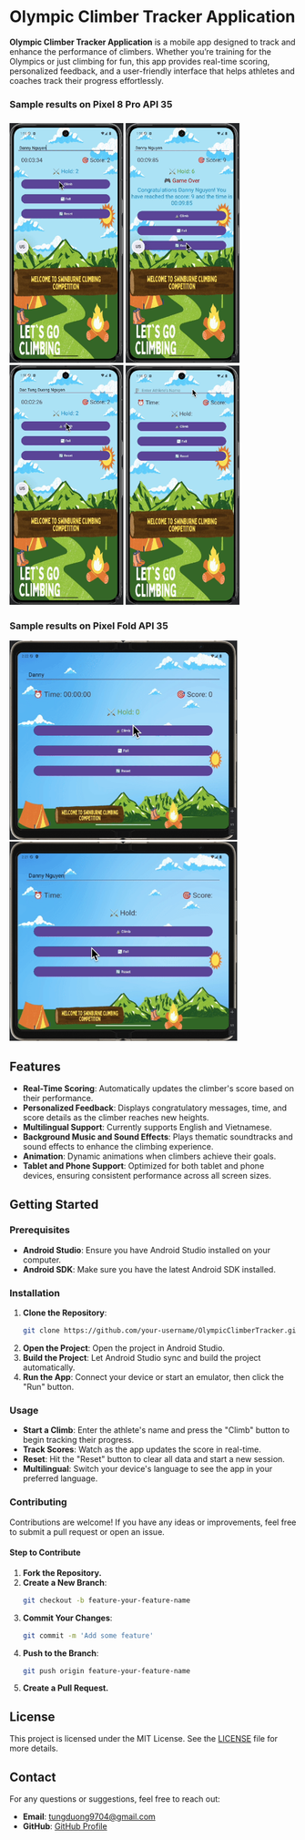 # Olympic Climber Tracker Application


**Olympic Climber Tracker Application** is a mobile app designed to track and enhance the performance of climbers. Whether you’re training for the Olympics or just climbing for fun, this app provides real-time scoring, personalized feedback, and a user-friendly interface that helps athletes and coaches track their progress effortlessly.

<p align="center">
  <h3>Sample results on Pixel 8 Pro API 35<h3>
  <img src="demo/1.gif" width="200">
  <img src="demo/2.gif" width="200">
  <img src="demo/3.gif" width="200">
  <img src="demo/4.gif" width="200"> <br />
  <h3>Sample results on Pixel Fold API 35</h3>
  <img src="demo/5.gif" width="400">
  <img src="demo/6.gif" width="400"> <br />
</p>

## Features

- **Real-Time Scoring**: Automatically updates the climber's score based on their performance.
- **Personalized Feedback**: Displays congratulatory messages, time, and score details as the climber reaches new heights.
- **Multilingual Support**: Currently supports English and Vietnamese.
- **Background Music and Sound Effects**: Plays thematic soundtracks and sound effects to enhance the climbing experience.
- **Animation**: Dynamic animations when climbers achieve their goals.
- **Tablet and Phone Support**: Optimized for both tablet and phone devices, ensuring consistent performance across all screen sizes.

## Getting Started

### Prerequisites

- **Android Studio**: Ensure you have Android Studio installed on your computer.
- **Android SDK**: Make sure you have the latest Android SDK installed.

### Installation

1. **Clone the Repository**:
   ```bash
   git clone https://github.com/your-username/OlympicClimberTracker.git
   ```
2. **Open the Project**: Open the project in Android Studio.
3. **Build the Project**: Let Android Studio sync and build the project automatically.
4. **Run the App**: Connect your device or start an emulator, then click the "Run" button.

### Usage
- **Start a Climb**: Enter the athlete's name and press the "Climb" button to begin tracking their progress.
- **Track Scores**: Watch as the app updates the score in real-time.
- **Reset**: Hit the "Reset" button to clear all data and start a new session.
- **Multilingual**: Switch your device's language to see the app in your preferred language.

### Contributing
Contributions are welcome! If you have any ideas or improvements, feel free to submit a pull request or open an issue.

#### Step to Contribute
1. **Fork the Repository.**
2. **Create a New Branch**:
   ```bash
   git checkout -b feature-your-feature-name
   ```
3. **Commit Your Changes**:
   ```bash
   git commit -m 'Add some feature'
   ```
4. **Push to the Branch**:
   ```bash
   git push origin feature-your-feature-name
   ```
5. **Create a Pull Request.**

## License

This project is licensed under the MIT License. See the [LICENSE](LICENSE) file for more details.

## Contact

For any questions or suggestions, feel free to reach out:

- **Email**: tungduong9704@gmail.com
- **GitHub**: [GitHub Profile](https://github.com/Dan9704)


